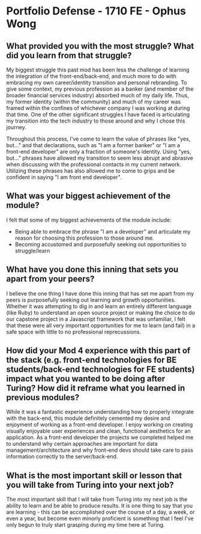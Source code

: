 # Portfolio Defense - 1710 FE - Ophus Wong

## What provided you with the most struggle? What did you learn from that struggle?

My biggest struggle this past mod has been less the challenge of learning the integration of the front-end/back-end, and much more to do with embracing my own career/identity transition and personal rebranding. To give some context, my previous profession as a banker (and member of the broader financial services industry) absorbed much of my daily life. Thus, my former  identity (within the community) and much of my career was framed within the confines of whichever company I was working at during that time. One of the other significant struggles I have faced is articulating my transition into the tech industry to those around and why I chose this journey.

Throughout this process, I've come to learn the value of phrases like "yes, but..." and that declarations, such as "I am a former banker" or "I am a front-end developer" are only a fraction of someone's identity. Using "yes, but..." phrases have allowed my transition to seem less abrupt and abrasive when discussing with the professional contacts in my current network. Utilizing these phrases has also allowed me to come to grips and be confident in saying "I am front end developer".

## What was your biggest achievement of the module?

I felt that some of my biggest achievements of the module include:
- Being able to embrace the phrase "I am a developer" and articulate my reason for choosing this profession to those around me.
- Becoming accustomed and purposefully seeking out opportunities to struggle/learn

## What have you done this inning that sets you apart from your peers?

I believe the one thing I have done this inning that has set me apart from my peers is purposefully seeking out learning and growth opportunities. Whether it was attempting to dig in and learn an entirely different language (like Ruby) to understand an open source project or making the choice to do our capstone project in a Javascript framework that was unfamiliar, I felt that these were all very important opportunities for me to learn (and fail) in a safe space with little to no professional reprecussions. 

## How did your Mod 4 experience with this part of the stack (e.g. front-end technologies for BE students/back-end technologies for FE students) impact what you wanted to be doing after Turing? How did it reframe what you learned in previous modules?

While it was a fantastic experience understanding how to properly integrate with the back-end, this module definitely cemented my desire and enjoyment of working as a front-end developer. I enjoy working on creating visually enjoyable user experiences and clean, functional aesthetics for an application. As a front-end developer the projects we completed helped me to understand why certain approaches are important for data management/architecture and why front-end devs should take care to pass information correctly to the server/back-end.

## What is the most important skill or lesson that you will take from Turing into your next job?

The most important skill that I will take from Turing into my next job is the ability to learn and be able to produce results. It is one thing to say that you are learning - this can be accomplished over the course of a day, a week, or even a year, but become even minorly proficient is something that I feel I've only begun to truly start grasping during my time here at Turing. 
